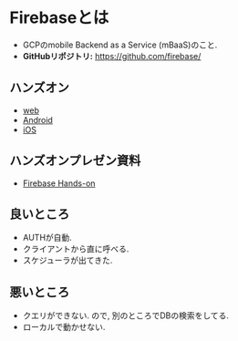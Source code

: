# Firebaseとは
- GCPのmobile Backend as a Service (mBaaS)のこと.
- **GitHubリポジトリ:** https://github.com/firebase/

## ハンズオン
- [web](https://codelabs.developers.google.com/codelabs/firestore-web/index.html#0)
- [Android](https://codelabs.developers.google.com/codelabs/firestore-android/index.html#0)
- [iOS](https://codelabs.developers.google.com/codelabs/firestore-ios/index.html#0)

## ハンズオンプレゼン資料
- [Firebase Hands-on](https://docs.google.com/presentation/d/1xPLGgtcuG_5Lz_p4t35GJQLqGYmFQrb0MtwtS581bqI/edit#slide=id.p)

## 良いところ
- AUTHが自動.
- クライアントから直に呼べる.
- スケジューラが出てきた.

## 悪いところ
- クエリができない. ので, 別のところでDBの検索をしてる.
- ローカルで動かせない.
